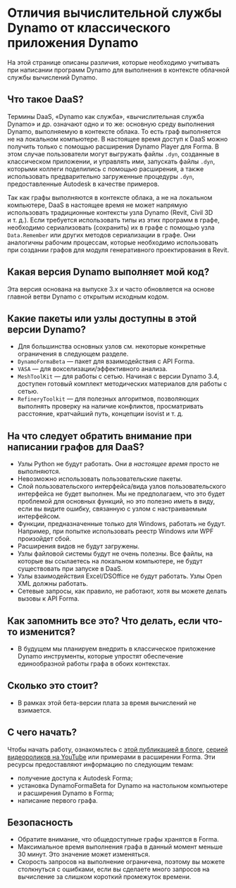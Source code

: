 # Отличия вычислительной службы Dynamo от классического приложения Dynamo

На этой странице описаны различия, которые необходимо учитывать при написании программ Dynamo для выполнения в контексте облачной службы вычислений Dynamo.

## Что такое DaaS?

Термины DaaS, «Dynamo как служба», «вычислительная служба Dynamo» и др. означают одно и то же: основную среду выполнения Dynamo, выполняемую в контексте облака. То есть граф выполняется не на локальном компьютере. В настоящее время доступ к DaaS можно получить только с помощью расширения Dynamo Player для Forma. В этом случае пользователи могут выгружать файлы `.dyn`, созданные в классическом приложении, и управлять ими, запускать файлы `.dyn`, которыми коллеги поделились с помощью расширения, а также использовать предварительно загруженные процедуры `.dyn`, предоставленные Autodesk в качестве примеров.

Так как графы выполняются в контексте облака, а не на локальном компьютере, DaaS в настоящее время не может напрямую использовать традиционные контексты узла Dynamo (Revit, Civil 3D и т. д.). Если требуется использовать типы из этих программ в графе, необходимо сериализовать (сохранить) их в графе с помощью узла `Data.Remember` или других методов сериализации в графе. Они аналогичны рабочим процессам, которые необходимо использовать при создании графов для модуля генеративного проектирования в Revit.

## Какая версия Dynamo выполняет мой код?

Эта версия основана на выпуске 3.x и часто обновляется на основе главной ветви Dynamo с открытым исходным кодом.

## Какие пакеты или узлы доступны в этой версии Dynamo?

* Для большинства основных узлов см. некоторые конкретные ограничения в следующем разделе.
* `DynamoFormaBeta` — пакет для взаимодействия с API Forma.
* `VASA` — для вокселизации/эффективного анализа.
* `MeshToolKit` — для работы с сетью. Начиная с версии Dynamo 3.4, доступен готовый комплект методических материалов для работы с сетью.
* `RefineryToolkit` — для полезных алгоритмов, позволяющих выполнять проверку на наличие конфликтов, просматривать расстояние, кратчайший путь, концепции isovist и т. д.

## На что следует обратить внимание при написании графов для DaaS?

* Узлы Python не будут работать. Они _в настоящее время_ просто не выполняются.
* Невозможно использовать пользовательские пакеты.
* Слой пользовательского интерфейса/вида узлов пользовательского интерфейса не будет выполнен. Мы не предполагаем, что это будет проблемой для основных функций, но это полезно иметь в виду, если вы видите ошибку, связанную с узлом с настраиваемым интерфейсом.
* Функции, предназначенные только для Windows, работать не будут. Например, при попытке использовать реестр Windows или WPF произойдет сбой.
* Расширения видов не будут загружены.
* Узлы файловой системы будут не очень полезны. Все файлы, на которые вы ссылаетесь на локальном компьютере, не будут существовать при запуске в DaaS.
* Узлы взаимодействия Excel/DSOffice не будут работать. Узлы Open XML должны работать.
* Сетевые запросы, как правило, не работают, хотя вы можете делать вызовы к API Forma.

## Как запомнить все это? Что делать, если что-то изменится?

* В будущем мы планируем внедрить в классическое приложение Dynamo инструменты, которые упростят обеспечение единообразной работы графа в обоих контекстах.

## Сколько это стоит?

* В рамках этой бета-версии плата за время вычислений не взимается.

## С чего начать?

Чтобы начать работу, ознакомьтесь с [этой публикацией в блоге](https://dynamobim.org/dynamo-as-a-service-powers-up-dynamo-player-in-forma/), [серией видеороликов на YouTube](https://www.youtube.com/playlist?list=PLY-ggSrSwbZqlbQG1i45bpT8clCJp08wD) или примерами в расширении Forma. Эти ресурсы предоставляют информацию по следующим темам:

* получение доступа к Autodesk Forma;
* установка DynamoFormaBeta for Dynamo на настольном компьютере и расширения Dynamo в Forma;
* написание первого графа.

## Безопасность

* Обратите внимание, что общедоступные графы хранятся в Forma.
* Максимальное время выполнения графа в данный момент меньше 30 минут. Это значение может изменяться.
* Скорость запросов на выполнение ограничена, поэтому вы можете столкнуться с ошибками, если вы сделаете много запросов на вычисление за слишком короткий промежуток времени.
